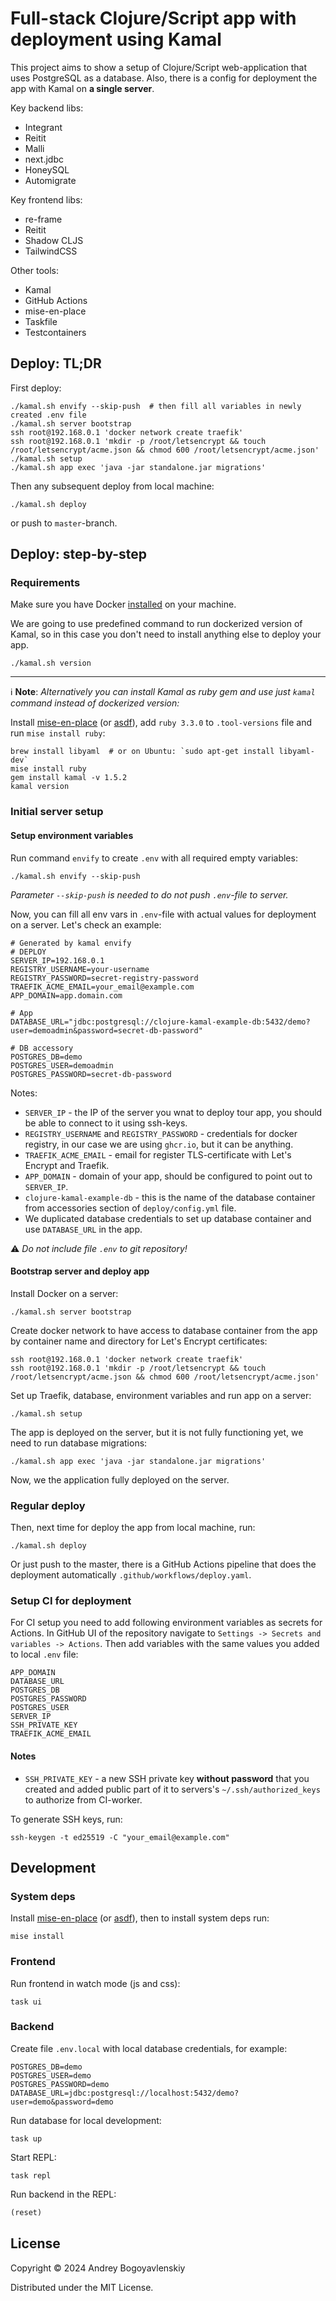 # Full-stack Clojure/Script app with deployment using Kamal

This project aims to show a setup of Clojure/Script web-application that
uses PostgreSQL as a database. Also, there is a config for
deployment the app with Kamal on **a single server**.

Key backend libs:
- Integrant
- Reitit
- Malli
- next.jdbc
- HoneySQL
- Automigrate

Key frontend libs:
- re-frame
- Reitit
- Shadow CLJS
- TailwindCSS

Other tools:
- Kamal
- GitHub Actions
- mise-en-place
- Taskfile
- Testcontainers

## Deploy: TL;DR

First deploy: 

```shell
./kamal.sh envify --skip-push  # then fill all variables in newly created .env file
./kamal.sh server bootstrap
ssh root@192.168.0.1 'docker network create traefik'
ssh root@192.168.0.1 'mkdir -p /root/letsencrypt && touch /root/letsencrypt/acme.json && chmod 600 /root/letsencrypt/acme.json'
./kamal.sh setup
./kamal.sh app exec 'java -jar standalone.jar migrations'
```

Then any subsequent deploy from local machine:

```shell
./kamal.sh deploy
```

or push to `master`-branch.

## Deploy: step-by-step

### Requirements

Make sure you have Docker [installed](https://docs.docker.com/engine/install/) on your machine.

We are going to use predefined command to run dockerized version of Kamal, 
so in this case you don't need to install anything else to deploy your app.

```shell
./kamal.sh version
```

---

:information_source: **Note**: _Alternatively you can install Kamal as ruby gem 
and use just `kamal` command instead of dockerized version:_

Install [mise-en-place](https://mise.jdx.dev/getting-started.html#quickstart) (or [asdf](https://asdf-vm.com/guide/getting-started.html)), 
add `ruby 3.3.0` to `.tool-versions` file and run `mise install ruby`:

```shell
brew install libyaml  # or on Ubuntu: `sudo apt-get install libyaml-dev` 
mise install ruby
gem install kamal -v 1.5.2
kamal version
```

### Initial server setup

#### Setup environment variables

Run command `envify` to create `.env` with all required empty variables: 

```shell
./kamal.sh envify --skip-push
```

_Parameter `--skip-push` is needed to do not push `.env`-file to server._

Now, you can fill all env vars in `.env`-file with actual values for deployment on a server.
Let's check an example:
```shell
# Generated by kamal envify
# DEPLOY
SERVER_IP=192.168.0.1
REGISTRY_USERNAME=your-username
REGISTRY_PASSWORD=secret-registry-password
TRAEFIK_ACME_EMAIL=your_email@example.com
APP_DOMAIN=app.domain.com

# App
DATABASE_URL="jdbc:postgresql://clojure-kamal-example-db:5432/demo?user=demoadmin&password=secret-db-password"

# DB accessory
POSTGRES_DB=demo
POSTGRES_USER=demoadmin
POSTGRES_PASSWORD=secret-db-password
```

Notes:
- `SERVER_IP` - the IP of the server you wnat to deploy tour app, you should be able to connect to it using ssh-keys.
- `REGISTRY_USERNAME` and `REGISTRY_PASSWORD` - credentials for docker registry, in our case we are using `ghcr.io`, but it can be anything. 
- `TRAEFIK_ACME_EMAIL` - email for register TLS-certificate with Let's Encrypt and Traefik.
- `APP_DOMAIN` - domain of your app, should be configured to point out to `SERVER_IP`. 
- `clojure-kamal-example-db` - this is the name of the database container from accessories section of `deploy/config.yml` file.
- We duplicated database credentials to set up database container and use `DATABASE_URL` in the app. 

:warning: _Do not include file `.env` to git repository!_ 

#### Bootstrap server and deploy app

Install Docker on a server:

```shell
./kamal.sh server bootstrap
```

Create docker network to have access to database container from the app by container name
and directory for Let's Encrypt certificates:

```shell
ssh root@192.168.0.1 'docker network create traefik'
ssh root@192.168.0.1 'mkdir -p /root/letsencrypt && touch /root/letsencrypt/acme.json && chmod 600 /root/letsencrypt/acme.json'
```

Set up Traefik, database, environment variables and run app on a server:

```shell
./kamal.sh setup
```

The app is deployed on the server, but it is not fully functioning yet, we need to run database migrations:

```shell
./kamal.sh app exec 'java -jar standalone.jar migrations'
```

Now, we the application fully deployed on the server.

### Regular deploy

Then, next time for deploy the app from local machine, run:

```shell
./kamal.sh deploy
```

Or just push to the master, there is a GitHub Actions pipeline that does 
the deployment automatically `.github/workflows/deploy.yaml`.

### Setup CI for deployment

For CI setup you need to add following environment variables as secrets for Actions. 
In GitHub UI of the repository navigate to `Settings -> Secrets and variables -> Actions`.
Then add variables with the same values you added to local `.env` file:

```shell
APP_DOMAIN
DATABASE_URL
POSTGRES_DB
POSTGRES_PASSWORD
POSTGRES_USER
SERVER_IP
SSH_PRIVATE_KEY
TRAEFIK_ACME_EMAIL
```

#### Notes

- `SSH_PRIVATE_KEY` - a new SSH private key **without password** that you created and added public part of it to servers's `~/.ssh/authorized_keys` to authorize from CI-worker.

To generate SSH keys, run:

```shell
ssh-keygen -t ed25519 -C "your_email@example.com"
```

## Development

### System deps
Install [mise-en-place](https://mise.jdx.dev/getting-started.html#quickstart) (or [asdf](https://asdf-vm.com/guide/getting-started.html)), 
then to install system deps run:

```shell
mise install
```

### Frontend

Run frontend in watch mode (js and css):
```shell
task ui
```

### Backend

Create file `.env.local` with local database credentials, for example:

```shell
POSTGRES_DB=demo
POSTGRES_USER=demo
POSTGRES_PASSWORD=demo
DATABASE_URL=jdbc:postgresql://localhost:5432/demo?user=demo&password=demo
````

Run database for local development:

```shell
task up
```

Start REPL:

```shell
task repl
```

Run backend in the REPL:

```clojure
(reset)
```

## License

Copyright © 2024 Andrey Bogoyavlenskiy

Distributed under the MIT License.
